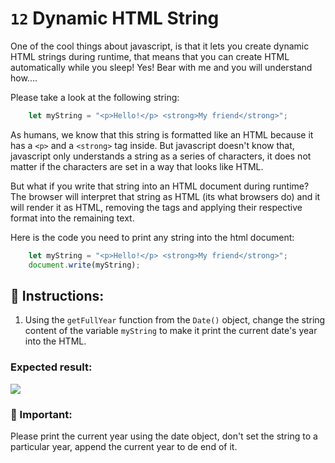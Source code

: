 # `12` Dynamic HTML String

One of the cool things about javascript, is that it lets you create dynamic HTML strings during runtime, that means that you can create HTML automatically while you sleep! Yes! Bear with me and you will understand how....

Please take a look at the following string:

```javascript 
    let myString = "<p>Hello!</p> <strong>My friend</strong>";
```
As humans, we know that this string is formatted like an HTML because it has a `<p>` and a `<strong>` tag inside. But javascript doesn't know that,  javascript only understands a string as a series of characters, it does not matter if the characters are set in a way that looks like HTML.

But what if you write that string into an HTML document during runtime? The browser will interpret that string as HTML (its what browsers do) and it will render it as HTML, removing the tags and applying their respective format into the remaining text. 

Here is the code you need to print any string into the html document:

```js
    let myString = "<p>Hello!</p> <strong>My friend</strong>";
    document.write(myString);
```
## 📝 Instructions:

1. Using the `getFullYear` function from the `Date()` object, change the string content of the variable `myString` to make it print the current date's year into the HTML.

### Expected result:

![](http://i.imgur.com/HpinbLP.png "")

### :mag_right: Important:

Please print the current year using the date object, don't set the string to a particular year, append the current year to de end of it.
